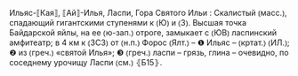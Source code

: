 ---
---

Ильяс-⟦Кая⟧, ⟦Ай⟧-Илья, Ласпи, Гора Святого Ильи
: Скалистый ⦅масс.⦆, спадающий гигантскими ступенями к ⦅Ю⦆ и ⦅З⦆. Высшая точка Байдарской яйлы, на ее ⦅ю-зап.⦆ отроге, замыкает с ⦅ЮВ⦆ ласпинский амфитеатр; в 4 км к ⦅ЗСЗ⦆ от ⦅н.п.⦆ Форос ⦅Ялт.⦆ – ❶ Ильяс – ⦅кртат.⦆ ⦅ИЛ.⦆; ❷ из ⦅греч.⦆ «святой Илья»; ❸ ⦅греч.⦆ ласпи – грязь, глина – очевидно, по соседнему урочищу Ласпи ⦅см.⦆ ⦃Б15⦄.
